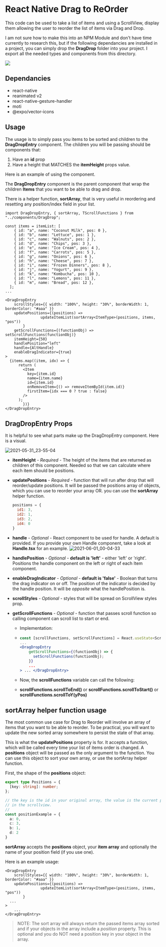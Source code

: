 # React Native Drag to ReOrder

This code can be used to take a list of items and using a ScrollView, display them allowing the user to reorder the list of items via Drag and Drop. 

I am not sure how to make this into an NPM Module and don't have time currently to research this, but if the following dependancies are installed in a project, you can simply drop the **DragDrop** folder into your project.  I export all the needed types and components from this directory.

![](./Video-Demo.gif) 

## Dependancies

- react-native
- reanimated v2
- react-native-gesture-handler
- moti
- @expo/vector-icons

## Usage

The usage is to simply pass you items to be sorted and children to the **DragDropEntry** component. The children you will be passing should be components that:

1. Have an **id** prop
2. Have a height that MATCHES the **itemHeight** props value.

Here is an example of using the component.

The **DragDropEntry** component is the parent component that wrap the children **Items** that you want to be able to drag and drop.

There is a helper function, **sortArray**, that is very useful in reordering and resetting any position/index field in your list.

```tsx
import DragDropEntry, { sortArray, TScrollFunctions } from "../components/DragDrop";

const items = itemList: [
    { id: "a", name: "Coconut Milk", pos: 0 },
    { id: "b", name: "Lettuce", pos: 1 },
    { id: "c", name: "Walnuts", pos: 2 },
    { id: "d", name: "Chips", pos: 3 },
    { id: "e", name: "Ice Cream", pos: 4 },
    { id: "f", name: "Carrots", pos: 5 },
    { id: "g", name: "Onions", pos: 6 },
    { id: "h", name: "Cheese", pos: 7 },
    { id: "i", name: "Frozen Dinners", pos: 8 },
    { id: "j", name: "Yogurt", pos: 9 },
    { id: "k", name: "Kombucha", pos: 10 },
    { id: "l", name: "Lemons", pos: 11 },
    { id: "m", name: "Bread", pos: 12 },
  ];
... 

<DragDropEntry
	scrollStyles={{ width: "100%", height: "30%", borderWidth: 1, borderColor: "#aaa" }}
	updatePositions={(positions) =>
				updateItemList(sortArray<ItemType>(positions, items, "pos"))
		}
	getScrollFunctions={(functionObj) => setScrollFunctions(functionObj)}
	itemHeight={50}
	handlePosition="left"
	handle={AltHandle}
	enableDragIndicator={true}
>
  {items.map((item, idx) => {
      return (
        <Item
          key={item.id}
          name={item.name}
          id={item.id}
          onRemoveItem={() => removeItemById(item.id)}
          firstItem={idx === 0 ? true : false}
        />
      );
		})}
</DragDropEntry>
```

## DragDropEntry Props

It is helpful to see what parts make up the DragDropEntry component.  Here is a visual. 

![2021-05-31_23-55-04](./componentparts.png)

- **itemHeight** - *Required* - The height of the items that are returned as children of this component.  Needed so that we can calculate where each item should be positions.

- **updatePositions** - *Required* - function that will run after drop that will reorder/update positions.  It will be passed the positions array of objects, which you can use to reorder your array OR. you can use the **sortArray** helper function. 

  ```javascript
  positions = {
    id1: 3,
    id2: 1,
    id3: 2,
    id4: 0
  }
  ```

- **handle** - *Optional* - React component to be used for handle.  A default is provided. If you provide your own Handle component, take a look at **Handle.tsx** for an example.
  ![2021-06-01_00-04-33](file:///Users/markmccoid/Documents/Programming/playground/reanim2drag/defaulthandle.png?lastModify=1622520292)

- **handlePosition** - *Optional* - **default is 'left'** - either 'left' or 'right'.  Positions the handle component on the left or right of each Item component.

- **enableDragIndicator** - *Optional* - **default is 'false'** - Boolean that turns the drag indicator on or off.  The position of the indicator is decided by the handle position.  It will be *opposite* what the handlePosition is.

- **scrollStyles** - *Optional* - styles that will be spread on ScrollView styles prop.

- **getScrollFunctions** - *Optional* - function that passes scroll function so calling component can scroll list to start or end.

  - Implementation:

  - ```jsx
    const [scrollFunctions, setScrollFunctions] = React.useState<ScrollFunctions>();
    ...
    <DragDropEntry
        getScrollFunctions={(functionObj) => {
          setScrollFunctions(functionObj);
        }}
        ...
    > ... </DragDropEntry>
    ```

  - Now, the **scrollFunctions** variable can call the following:

  - **scrollFunctions.scrollToEnd()** or **scrollFunctions.scrollToStart()** or **scrollFunctions.scrollToY(yPos)**


## sortArray helper function usage

The most common use case for Drag to Reorder will involve an array of items that you want to be able to reorder.  To be practical, you will want to update the new sorted array somewhere to persist the state of that array.

This is what the **updatePositions** property is for.  It accepts a function, which will be called every time your list of items order is changed.  A **positions** object will be passed as the only argument to the function.  You can use this object to sort your own array, or use the sortArray helper function.

First, the shape of the **positions** object:

```typescript
export type Positions = {
  [key: string]: number;
};

// the key is the id in your original array, the value is the current position
// in the scrollview.
// 
const positionExample = {
  a: 0,
  c: 3,
  b: 1,
  d: 2
}
```

**sortArray** accepts the **positions** object, your **item array** and optionally the name of your position field (if you use one).

Here is an example usage:

```tsx
<DragDropEntry
	scrollStyles={{ width: "100%", height: "30%", borderWidth: 1, borderColor: "#aaa" }}
	updatePositions={(positions) =>
				updateItemList(sortArray<ItemType>(positions, items, "pos"))
		}
  ...
>
	...
</DragDropEntry>  
```

> NOTE: The sort array will always return the passed items array sorted and if your objects in the array include a *position* property.  This is optional and you do NOT need a position key in your object in the array.

